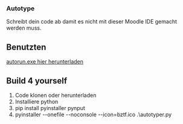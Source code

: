 ### Autotype
Schreibt dein code ab damit es nicht mit dieser Moodle IDE gemacht werden muss.

## Benutzten

[autorun.exe hier herunterladen](https://github.com/Waradu/autotyper/releases/tag/v1.0.0)

## Build 4 yourself

1. Code klonen oder herunterladen
2. Installiere python
3. pip install pyinstaller pynput
4. pyinstaller --onefile --noconsole --icon=bztf.ico .\autotyper.py